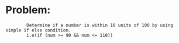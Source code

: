 # Problem:
            Determine if a number is within 10 units of 100 by using simple if else condition.
            i.e(if (num >= 90 && num <= 110))
